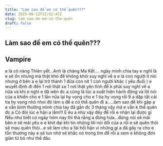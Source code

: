```yaml
---
title: "Làm sao để em có thể quên???"
date: 2025-06-12T12:52:47Z
slug: lam-sao-de-em-co-the-quen
draft: false
---
```


## Làm sao để em có thể quên???

## Vampire

e là cô nàng Thiên yết...Anh là chàng Ma Kết....
ngày mình chia tay e nghĩ là e sẽ ổn nhưng mà thật khó để không khỏi suy nghĩ về a
e là con người ít nói nhưng ở bên a e lại trở thành 1 đứa con nít 1 con người khác ( yếu đuối )
e wuyết định đi đến 1 nơi thật xa 1 nơi thật yên tĩnh để k phải suy nghĩ về a nữa
và khi e nghĩ e đã wên đc a cũng là lúc a xuất hiện hành động và lời nói của a khiến cho e 1 lần nữa lại hy vọng
cho e 1 tia hy vọng rồi 9 a dập tắt cái tia hy vọng nhỏ nhoi đó
làm s để e có thể quên đi a.....làm sao để khi gặp a e vẫn bình thường
mình chia tay đã gần đc 3 tháng vậy mà e vẫn k thể quên đc a
Có đôi lúc e hận a lắm!!! E êu a như vậy đếy để rồi e nhận lại được gì
Nếu như biết có ngày hôm nay thì thà rằng a đừng hứa...đừng nói sẽ mãi bên e sẽ mãi yêu e
e khờ dại khi tin những lời nói dối của a
rồi e sẽ quên thôi sẽ mau quên thôi...e sẽ làm cho a fải hối hận vì những gì a đã gây ra cho e
tổn thương này e sẽ lun nhớ sẽ khắc nó trong tim
để rồi a xem e không đơn giản từ bỏ như thế đâu